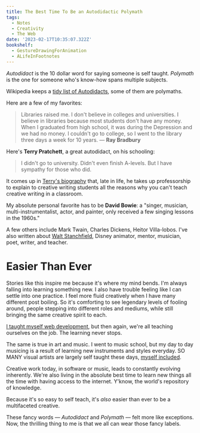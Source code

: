 ```yaml
---
title: The Best Time To Be an Autodidactic Polymath
tags:
  - Notes
  - Creativity
  - The Web
date: '2023-02-17T10:35:07.322Z'
bookshelf:
  - GestureDrawingForAnimation
  - ALifeInFootnotes
---
```


_Autodidact_ is the 10 dollar word for saying someone is self taught. _Polymath_ is the one for someone who's know-how spans multiple subjects.

Wikipedia keeps a [tidy list of Autodidacts](https://en.wikipedia.org/wiki/List_of_autodidacts), some of them are polymaths.

Here are a few of my favorites:

> Libraries raised me. I don't believe in colleges and universities. I believe in libraries because most students don't have any money. When I graduated from high school, it was during the Depression and we had no money. I couldn't go to college, so I went to the library three days a week for 10 years. — **Ray Bradbury**

Here's **Terry Pratchett**, a great autodidact, on his schooling:

> I didn't go to university. Didn't even finish A-levels. But I have sympathy for those who did.

It comes up in [Terry's biography](/pratchettandinspiration) that, late in life, he takes up professorship to explain to creative writing students all the reasons why you can't teach creative writing in a classroom.

My absolute personal favorite has to be **David Bowie**: a "singer, musician, multi-instrumentalist, actor, and painter, only received a few singing lessons in the 1960s."

A few others include Mark Twain, Charles Dickens, Heitor Villa-lobos. I've also written about [Walt Stanchfield](/impressionminusexpression), Disney animator, mentor, musician, poet, writer, and teacher.

# Easier Than Ever

Stories like this inspire me because it's where my mind bends. I'm always falling into learning something new. I also have trouble feeling like I can settle into one practice. I feel more fluid creatively when I have many different post boiling. So it's comforting to see legendary levels of fooling around, people stepping into different roles and mediums, while still bringing the same creative spirit to each.

[I taught myself web development](/learntodev), but then again, we're all teaching ourselves on the job. The learning never stops.

The same is true in art and music. I went to music school, but my day to day musicing is a result of learning new instruments and styles everyday. SO MANY visual artists are largely self taught these days, [myself included](/blog/art).

Creative work today, in software or music, leads to constantly evolving inherently. We're also living in the absolute best time to learn new things all the time with having access to the internet. Y'know, the world's repository of knowledge.

Because it's so easy to self teach, it's _also_ easier than ever to be a multifaceted creative.

These fancy words — _Autodidact_ and _Polymath_ — felt more like exceptions. Now, the thrilling thing to me is that we all can wear those fancy labels.
